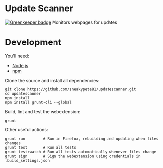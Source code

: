 # Update Scanner

[![Greenkeeper badge](https://badges.greenkeeper.io/sneakypete81/updatescanner4.svg)](https://greenkeeper.io/)
Monitors webpages for updates

# Development
You'll need:
* [Node.js](https://nodejs.org/)
* [npm](https://www.npmjs.com/)

Clone the source and install all dependencies:

    git clone https://github.com/sneakypete81/updatescanner.git
    cd updatescanner
    npm install
    npm install grunt-cli --global

Build, lint and test the webextension:

    grunt

Other useful actions:

    grunt run        # Run in Firefox, rebuilding and updating when files changes
    grunt test       # Run all tests
    grunt test:watch # Run all tests automatically whenever files change
    grunt sign       # Sign the webextension using credentials in .build_settings.json
